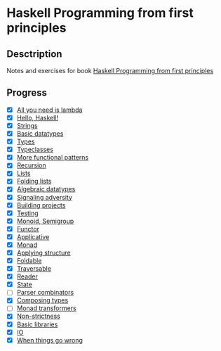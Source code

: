 # Haskell Programming from first principles

## Desctription

Notes and exercises for book [Haskell Programming from first principles](http://haskellbook.com/)

## Progress

- [x] [All you need is lambda](./notes/all_you_need_is_lambda.md)
- [x] [Hello, Haskell!](./notes/hello_haskell.md)
- [x] [Strings](./notes/strings.md)
- [x] [Basic datatypes](./notes/basic_datatypes.md)
- [x] [Types](./notes/types.md)
- [x] [Typeclasses](./notes/typeclasses.md)
- [x] [More functional patterns](./notes/more_functional_patterns.md)
- [x] [Recursion](./notes/recursion.md)
- [x] [Lists](./notes/lists.md)
- [x] [Folding lists](./notes/folding_lists.md)
- [x] [Algebraic datatypes](./notes/algebraic_datatypes.md)
- [x] [Signaling adversity](./notes/signaling_adversity.md)
- [x] [Building projects](./notes/building_projects.md)
- [x] [Testing](./notes/testing.)
- [x] [Monoid, Semigroup](./notes/monoid_semigroup.md)
- [x] [Functor](./notes/functor.md)
- [x] [Applicative](./notes/applicative.md)
- [x] [Monad](./notes/monad.md)
- [x] [Applying structure](./notes/applying_structure.md)
- [x] [Foldable](./notes/foldable.md)
- [x] [Traversable](./notes/traversable.md)
- [x] [Reader](./notes/reader.md)
- [x] [State](./notes/state.md)
- [ ] [Parser combinators](./notes/parser_combinators.md)
- [x] [Composing types](./notes/composing_types.md)
- [ ] [Monad transformers](./notes/monad_transformers.md)
- [x] [Non-strictness](./notes/non-strictness.md)
- [x] [Basic libraries](./notes/basic_libraries.md)
- [x] [IO](./notes/io.md)
- [x] [When things go wrong](./notes/when_things_go_wrong.md)
